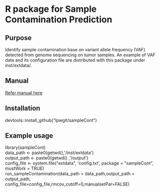 # R package for Sample Contamination Prediction

## Purpose
Identify sample contamination base on variant allele frequency (VAF) detected from genome sequencing on tumor samples. An example of VAF data and its configuration file are distributed with this package under inst/extdata/.

## Manual
[Refer manual here](/inst/extdata/sampleCont_vignettes.pdf)

## Installation
devtools::install_github("lpwgit/sampleCont")

## Example usage
library(sampleCont)  
data_path <- paste0(getwd(),'/inst/extdata')  
output_path <- paste0(getwd() ,'/output')  
config_file <- system.file("extdata", 'config.txt',
  package = "sampleCont", mustWork = TRUE)  
run_sampleContamination(data_path = data_path,output_path = output_path,  
  config_file=config_file,rmcov_cutoff=0,manualsetPar=FALSE)
